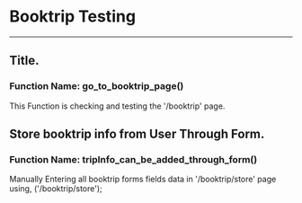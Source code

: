 # Booktrip Testing

---

## Title.

<h3>Function Name: go_to_booktrip_page()</h3>
This Function is checking and testing the '/booktrip' page.


## Store booktrip info from User Through Form.

<h3>Function Name: tripInfo_can_be_added_through_form()</h3>
Manually Entering all booktrip forms fields data in '/booktrip/store' page using, ('/booktrip/store');





